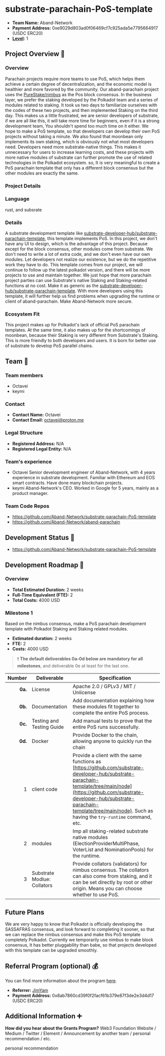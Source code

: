 # substrate-parachain-PoS-template

- **Team Name:** Aband-Network
- **Payment Address:** 0xe9029d803ad0f06469cf7c925ada5e7795664917 (USDC ERC20)
- **[Level](https://github.com/w3f/Grants-Program/tree/master#level_slider-levels):** 1

## Project Overview :page_facing_up:

### Overview


Parachain projects require more teams to use PoS, which helps them achieve a certain degree of decentralization, and the economic model is healthier and more favored by the community.
Our aband-parachain project uses the [PureStake/nimbus](https://github.com/PureStake/nimbus) as the Pos block consensus.
In the business layer, we prefer the staking developed by the Polkadot team and a series of modules related to staking. It took us two days to familiarize ourselves with the codes of these two projects, and then implemented Staking on the third day.
This makes us a little frustrated, we are senior developers of substrate, if we are all like this, it will take more time for beginners, even if it is a strong development team,
You shouldn't spend too much time on it either. We hope to make a PoS template, so that developers can develop their own PoS projects without taking a minute.
We also found that moonbean only implements its own staking, which is obviously not what most developers need. Developers need more substrate-native things.
This makes it unnecessary for users to increase learning costs, and these projects with more native modules of substrate can further promote the use of related technologies in the Polkadot ecosystem. so,
It is very meaningful to create a PoS parachain template that only has a different block consensus but the other modules are exactly the same.


### Project Details
### Language
rust, and subsrate
### Details
A substrate development template like [substrate-developer-hub/substrate-parachain-template](https://github.com/substrate-developer-hub/substrate-parachain-template), this template implements PoS.
In this project, we don't have any UI to design, which is the advantage of this project. Because except for the block consensus, other modules come from substrate.
We don't need to write a lot of extra code, and we don't even have our own modules. Let developers not realize our existence, but we do the repetitive work they have to do.
This template comes from our project, we will continue to follow up the latest polkadot version, and there will be more projects to use and maintain together.
We just hope that more parachain project parties can use Substrate's native Staking and Staking-related functions at no cost. Make it as generic as the [substrate-developer-hub/substrate-parachain-template](https://github.com/substrate-developer-hub/substrate-parachain-template).
With more developers using this template, it will further help us find problems when upgrading the runtime or client of aband-parachain. Make Aband-Network more secure.
### Ecosystem Fit

This project makes up for Polkadot's lack of official PoS parachain templates. At the same time, it also makes up for the shortcomings of moonbean, because their Staking is very different from Substrate's Staking.
This is more friendly to both developers and users. It is born for better use of substrate to develop PoS parallel chains. 

## Team :busts_in_silhouette:

### Team members

- Octavei
- keymi

### Contact

- **Contact Name:** Octavei
- **Contact Email:** octavei@proton.me

### Legal Structure

- **Registered Address:** N/A
- **Registered Legal Entity:** N/A

### Team's experience

- Octavei Senior development engineer of Aband-Network, with 4 years experience in substrate development. Familiar with Ethereum and EOS smart contracts. Have done many blockchain projects.
- keymi Aband-Network's CEO. Worked in Google for 5 years, mainly as a product manager.

### Team Code Repos

- https://github.com/Aband-Network/substrate-parachain-PoS-template
- https://github.com/Aband-Network/aband-parachain


## Development Status :open_book:

- https://github.com/Aband-Network/substrate-parachain-PoS-template

## Development Roadmap :nut_and_bolt:

### Overview

- **Total Estimated Duration:** 2 weeks
- **Full-Time Equivalent (FTE):**  2
- **Total Costs:** 4000 USD

### Milestone 1
Based on the nimbus consensus, make a PoS parachain development template with Polkadot Staking and Staking related modules.

- **Estimated duration:** 2 weeks
- **FTE:**  2
- **Costs:** 4000 USD

> :exclamation: **The default deliverables 0a-0d below are mandatory for all milestones**, and deliverable 0e at least for the last one. 

|  Number | Deliverable                 | Specification                                                                                                                                                                                                                  |
|--------:|-----------------------------|--------------------------------------------------------------------------------------------------------------------------------------------------------------------------------------------------------------------------------|
| **0a.** | License                     | Apache 2.0 / GPLv3 / MIT / Unlicense                                                                                                                                                                                           |
| **0b.** | Documentation               | Add documentation explaining how these modules fit together to complete the entire PoS process.                                                                                                                                |
| **0c.** | Testing and Testing Guide   | Add manual tests to prove that the entire PoS runs successfully.                                                                                                                                                               |
| **0d.** | Docker                      | Provide Docker to the chain, allowing anyone to quickly run the chain                                                                                                                                                          |
|       1 | client code                 | Provide a client with the same functions as [https://github.com/substrate-developer-hub/substrate-parachain-template/tree/main/node](https://github.com/substrate-developer-hub/substrate-parachain-template/tree/main/node).  Such as having the `try-runtime` command, etc.|
|       2 | modules                     | Imp all staking-related substrate native modules (ElectionProviderMultiPhase,  VoterList and NominationPools) for the runtime.                                                                                                 |
|       3 | Substrate Modlue: Collators | Provide collators (validators) for nimbus consensus. The collators can also come from staking, and it can be set directly by root or other origin. Means you can choose whether to use PoS.                                    |

## Future Plans

We are very happy to know that Polkadot is officially developing the SASSAFRAS consensus, and look forward to completing it sooner, so that we can replace the nimbus consensus and make this PoS template completely Polkadot. Currently we temporarily use nimbus to make block consensus,
It has better pluggability than babe, so that projects developed with this template can be upgraded smoothly.

## Referral Program (optional) :moneybag: 

You can find more information about the program [here](../README.md#moneybag-referral-program).
- **Referrer:** [JimYam](https://github.com/w3f/Grants-Program/pull/1050) 
- **Payment Address:** 0x8ab7860cd39f0f2facf61b379e87f3de2e3d4d17 (USDC ERC20)

## Additional Information :heavy_plus_sign:

**How did you hear about the Grants Program?** Web3 Foundation Website / Medium / Twitter / Element / Announcement by another team / personal recommendation / etc.

personal recommendation

